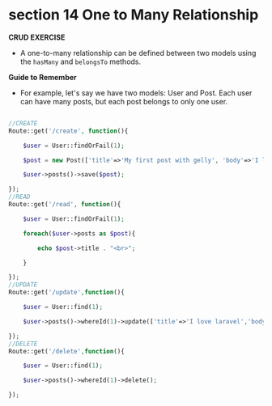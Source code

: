 # section 14 One to Many Relationship


**CRUD EXERCISE**



-  A one-to-many relationship can be defined between two models using the ``hasMany`` and ``belongsTo`` methods.

**Guide to Remember**

- For example, let's say we have two models: User and Post. Each user can have many posts, but each post belongs to only one user.

```PHP

//CREATE
Route::get('/create', function(){

    $user = User::findOrFail(1);

    $post = new Post(['title'=>'My first post with gelly', 'body'=>'I love an']);

    $user->posts()->save($post);

});
//READ
Route::get('/read', function(){

    $user = User::findOrFail(1);

    foreach($user->posts as $post){

        echo $post->title . "<br>";

    }

});
//UPDATE
Route::get('/update',function(){

    $user = User::find(1);

    $user->posts()->whereId(1)->update(['title'=>'I love laravel','body'=>'This is awesome']);

});
//DELETE
Route::get('/delete',function(){

    $user = User::find(1);

    $user->posts()->whereId(1)->delete();

});

```